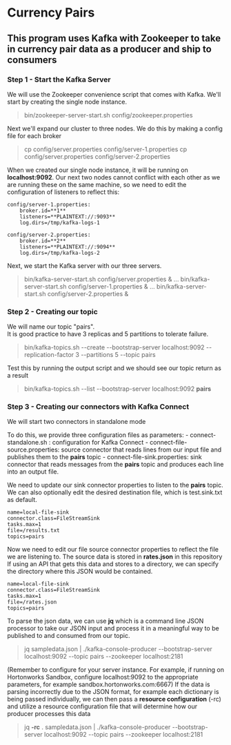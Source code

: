 # Currency Pairs

## This program uses Kafka with Zookeeper to take in currency pair data as a producer and ship to consumers

### Step 1 - Start the Kafka Server

We will use the Zookeeper convenience script that comes with Kafka.  We'll start by creating the single node instance.

> bin/zookeeper-server-start.sh config/zookeeper.properties

Next we'll expand our cluster to three nodes.  We do this by making a config file for each broker

> cp config/server.properties config/server-1.properties
> cp config/server.properties config/server-2.properties

When we created our single node instance, it will be running on **localhost:9092**.
Our next two nodes cannot conflict with each other as we are running these on the same machine, so we need to edit the configuration of listeners to reflect this:

```
config/server-1.properties:
    broker.id=**1**
    listeners=**PLAINTEXT://:9093**
    log.dirs=/tmp/kafka-logs-1

config/server-2.properties:
    broker.id=**2**
    listeners=**PLAINTEXT://:9094**
    log.dirs=/tmp/kafka-logs-2
```

Next, we start the Kafka server with our three servers.

> bin/kafka-server-start.sh config/server.properties &
...
> bin/kafka-server-start.sh config/server-1.properties &
...
> bin/kafka-server-start.sh config/server-2.properties &

### Step 2 - Creating our topic

We will name our topic "pairs".  
It is good practice to have 3 replicas and 5 partitions to tolerate failure.

> bin/kafka-topics.sh --create --bootstrap-server localhost:9092 --replication-factor 3 --partitions 5 --topic pairs

Test this by running the output script and we should see our topic return as a result

> bin/kafka-topics.sh --list --bootstrap-server localhost:9092
**pairs**

### Step 3 - Creating our connectors with Kafka Connect

We will start two connectors in standalone mode

To do this, we provide three configuration files as parameters:
    - connect-standalone.sh : configuration for Kafka Connect
    - connect-file-source.properties: source connector that reads lines from our input file and publishes them to the **pairs** topic
    - connect-file-sink.properties: sink connector that reads messages from the **pairs** topic and produces each line into an output file.

We need to update our sink connector properties to listen to the **pairs** topic.
We can also optionally edit the desired destination file, which is test.sink.txt as default.

```
name=local-file-sink
connector.class=FileStreamSink
tasks.max=1
file=/results.txt
topics=pairs
```

Now we need to edit our file source connector properties to reflect the file we are listening to.
The source data is stored in **rates.json** in this repository
If using an API that gets this data and stores to a directory, we can specify the directory where this JSON would be contained.

```
name=local-file-sink
connector.class=FileStreamSink
tasks.max=1
file=/rates.json
topics=pairs
```

To parse the json data, we can use **jq** which is a command line JSON processor to take our JSON input and process it in a meaningful way to be published to and consumed from our topic. 

> jq sampledata.json | ./kafka-console-producer --bootstrap-server localhost:9092 --topic pairs --zookeeper localhost:2181

(Remember to configure for your server instance.  For example, if running on Hortonworks Sandbox, configure localhost:9092 to the appropriate parameters, for example sandbox.hortonworks.com:6667)
If the data is parsing incorrectly due to the JSON format, for example each dictionary is being passed individually, we can then pass a **resource configuration** (-rc) and utilize a resource configuration file that will determine how our producer processes this data

> jq **-rc** . sampledata.json | ./kafka-console-producer --bootstrap-server localhost:9092 --topic pairs --zookeeper localhost:2181


